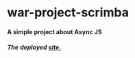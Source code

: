# war-project-scrimba
#### A simple project about Async JS
##### The deployed [site.](https://war-project-scrimba.vercel.app/)
